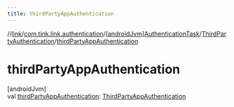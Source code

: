 ```yaml
---
title: thirdPartyAppAuthentication
---
```

//[link](../../../../index.html)/[com.tink.link.authentication](../../index.html)/[[androidJvm]AuthenticationTask](../index.html)/[ThirdPartyAuthentication](index.html)/[thirdPartyAppAuthentication](third-party-app-authentication.html)



# thirdPartyAppAuthentication



[androidJvm]\
val [thirdPartyAppAuthentication](third-party-app-authentication.html): [ThirdPartyAppAuthentication](../../../com.tink.model.authentication/[android-jvm]-third-party-app-authentication/index.html)




